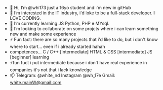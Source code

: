 - 👋 Hi, I’m @whi173 just a 16yo student and i'm new in gitHub
- 👀 I’m interested in the IT industry, i'd loke to be a full-stack developer. I LOVE CODING.
- 🌱 I’m currently learning JS Python, PHP e MYsql.
- 💞️ I’m looking to collaborate on some projcts where i can learn something new and make some experience
- ⚡ Fun fact: there are so many projects that i'd like to do, but i don't know where to start... even if i already started hahah
- competences... C / C++ [intermediate]  HTML & CSS [intermediate] JS [beginner] learning
- ⚡fun fuct i put intermediate because i don't have real experience in companies it's not that i lack knowledge
- 📫 Telegram: @white_nd Instagram @wh_17e Gmail: white.mainW@gmail.com

<!---
whi173/whi173 is a ✨ special ✨ repository because its `README.md` (this file) appears on your GitHub profile.
You can click the Preview link to take a look at your changes.
--->
